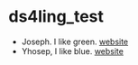 # ds4ling_test

- Joseph. I like green. [website](https://wwww.jvcasillas.com)
- Yhosep, I like blue. [website](https://www.yhosepbarba.com)
